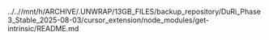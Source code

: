 ../..//mnt/h/ARCHIVE/.UNWRAP/13GB_FILES/backup_repository/DuRi_Phase3_Stable_2025-08-03/cursor_extension/node_modules/get-intrinsic/README.md